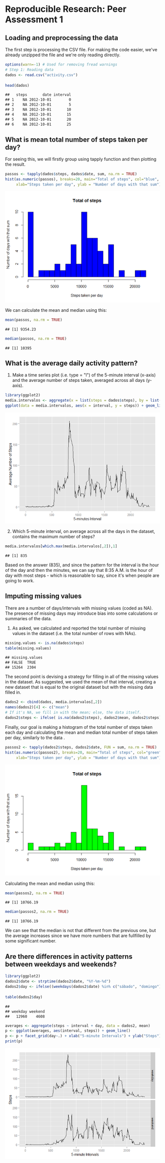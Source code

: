 # Reproducible Research: Peer Assessment 1


## Loading and preprocessing the data

The first step is processing the CSV file. For making the code easier, we've already unzipped the file and we're only reading directly.


```r
options(warn=-1) # Used for removing fread warnings
# Step 1: Reading data
dados <- read.csv("activity.csv")

head(dados)
```

```
##   steps       date interval
## 1    NA 2012-10-01        0
## 2    NA 2012-10-01        5
## 3    NA 2012-10-01       10
## 4    NA 2012-10-01       15
## 5    NA 2012-10-01       20
## 6    NA 2012-10-01       25
```

## What is mean total number of steps taken per day?

For seeing this, we will firstly group using tapply function and then plotting
the result.


```r
passos <- tapply(dados$steps, dados$date, sum, na.rm = TRUE)
hist(as.numeric(passos), breaks=20, main="Total of steps", col="blue", 
     xlab="Steps taken per day", ylab = "Number of days with that sum")
```

![](PA1_template_files/figure-html/unnamed-chunk-2-1.png) 

We can calculate the mean and median using this:


```r
mean(passos, na.rm = TRUE)
```

```
## [1] 9354.23
```

```r
median(passos, na.rm = TRUE)
```

```
## [1] 10395
```


## What is the average daily activity pattern?

1. Make a time series plot (i.e. type = "l") of the 5-minute interval (x-axis) and the average number of steps taken, averaged across all days (y-axis).


```r
library(ggplot2)
media.intervalos <- aggregate(x = list(steps = dados$steps), by = list(interval = dados$interval), FUN = mean, na.rm = TRUE)
ggplot(data = media.intervalos, aes(x = interval, y = steps)) + geom_line() + xlab("5-minutes Interval") + ylab("Average Number of Steps")
```

![](PA1_template_files/figure-html/unnamed-chunk-4-1.png) 

2. Which 5-minute interval, on average across all the days in the dataset, contains the maximum number of steps?


```r
media.intervalos[which.max(media.intervalos[,2]),1]
```

```
## [1] 835
```

Based on the answer (835), and since the pattern for the interval is the hour of the day and then the minutes, we can say that 8:35 A.M. is the hour of day with most steps - which is reasonable to say, since it's when people are going to work.

## Imputing missing values

There are a number of days/intervals with missing values (coded as NA). The presence of missing days may introduce bias into some calculations or summaries of the data.

1. As asked, we calculated and reported the total number of missing values in the dataset (i.e. the total number of rows with NAs).


```r
missing.values <- is.na(dados$steps)
table(missing.values)
```

```
## missing.values
## FALSE  TRUE 
## 15264  2304
```

The second point is devising a strategy for filling in all of the missing values in the dataset. As suggested, we used the mean of that interval, creating a new dataset that is equal to the original dataset but with the missing data filled in.


```r
dados2 <- cbind(dados, media.intervalos[,2])
names(dados2)[4] <- c("mean")
# If it's NA, we fill in with the mean; else, the data itself.
dados2$steps <- ifelse( is.na(dados2$steps), dados2$mean, dados2$steps)
```

Finally, our goal is making a histogram of the total number of steps taken each day and calculating the mean and median total number of steps taken per day, similarly to the data . 


```r
passos2 <- tapply(dados2$steps, dados2$date, FUN = sum, na.rm = TRUE)
hist(as.numeric(passos2), breaks=20, main="Total of steps", col="green", 
     xlab="Steps taken per day", ylab = "Number of days with that sum")
```

![](PA1_template_files/figure-html/unnamed-chunk-8-1.png) 

Calculating the mean and median using this:


```r
mean(passos2, na.rm = TRUE)
```

```
## [1] 10766.19
```

```r
median(passos2, na.rm = TRUE)
```

```
## [1] 10766.19
```

We can see that the median is not that different from the previous one, but the average increases since we have more numbers that are fullfilled by some significant number.

## Are there differences in activity patterns between weekdays and weekends?


```r
library(ggplot2)
dados2$date <- strptime(dados2$date, "%Y-%m-%d")
dados2$day <- ifelse((weekdays(dados2$date) %in% c("sábado", "domingo")), "weekend", "weekday")

table(dados2$day)
```

```
## 
## weekday weekend 
##   12960    4608
```

```r
averages <- aggregate(steps ~ interval + day, data = dados2, mean)
p <- ggplot(averages, aes(interval, steps)) + geom_line()
p <- p + facet_grid(day~.) + xlab("5-minute Intervals") + ylab("Steps")
print(p)
```

![](PA1_template_files/figure-html/unnamed-chunk-10-1.png) 

